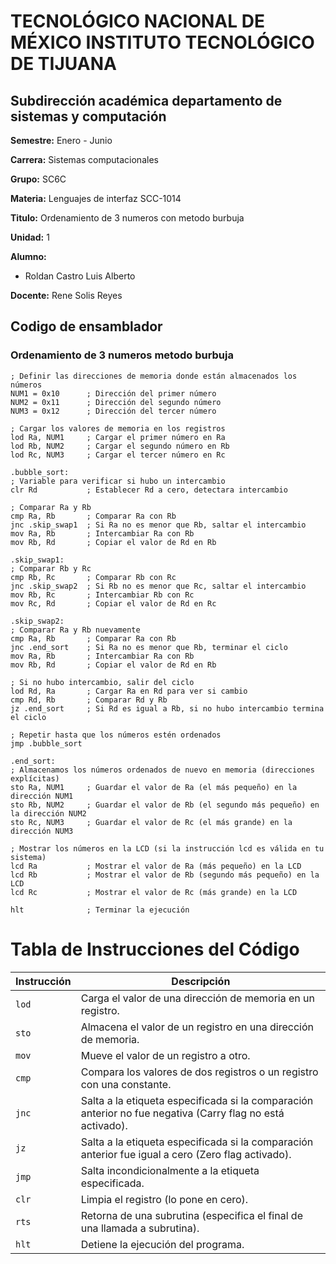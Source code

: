 # TECNOLÓGICO NACIONAL DE MÉXICO INSTITUTO TECNOLÓGICO DE TIJUANA
## Subdirección académica departamento de sistemas y computación

**Semestre:** Enero - Junio

**Carrera:** Sistemas computacionales

**Grupo:** SC6C

**Materia:** Lenguajes de interfaz SCC-1014

**Titulo:** Ordenamiento de 3 numeros con metodo burbuja
 
**Unidad:** 1

**Alumno:** 
 - Roldan Castro Luis Alberto

**Docente:**
  Rene Solis Reyes


## Codigo de ensamblador

### Ordenamiento de 3 numeros metodo burbuja

```assembly
; Definir las direcciones de memoria donde están almacenados los números
NUM1 = 0x10      ; Dirección del primer número
NUM2 = 0x11      ; Dirección del segundo número
NUM3 = 0x12      ; Dirección del tercer número

; Cargar los valores de memoria en los registros
lod Ra, NUM1     ; Cargar el primer número en Ra
lod Rb, NUM2     ; Cargar el segundo número en Rb
lod Rc, NUM3     ; Cargar el tercer número en Rc

.bubble_sort:
; Variable para verificar si hubo un intercambio
clr Rd           ; Establecer Rd a cero, detectara intercambio

; Comparar Ra y Rb
cmp Ra, Rb       ; Comparar Ra con Rb
jnc .skip_swap1  ; Si Ra no es menor que Rb, saltar el intercambio
mov Ra, Rb       ; Intercambiar Ra con Rb
mov Rb, Rd       ; Copiar el valor de Rd en Rb

.skip_swap1:
; Comparar Rb y Rc
cmp Rb, Rc       ; Comparar Rb con Rc
jnc .skip_swap2  ; Si Rb no es menor que Rc, saltar el intercambio
mov Rb, Rc       ; Intercambiar Rb con Rc
mov Rc, Rd       ; Copiar el valor de Rd en Rc

.skip_swap2:
; Comparar Ra y Rb nuevamente
cmp Ra, Rb       ; Comparar Ra con Rb
jnc .end_sort    ; Si Ra no es menor que Rb, terminar el ciclo
mov Ra, Rb       ; Intercambiar Ra con Rb
mov Rb, Rd       ; Copiar el valor de Rd en Rb

; Si no hubo intercambio, salir del ciclo
lod Rd, Ra       ; Cargar Ra en Rd para ver si cambio
cmp Rd, Rb       ; Comparar Rd y Rb
jz .end_sort     ; Si Rd es igual a Rb, si no hubo intercambio termina el ciclo

; Repetir hasta que los números estén ordenados
jmp .bubble_sort

.end_sort:
; Almacenamos los números ordenados de nuevo en memoria (direcciones explícitas)
sto Ra, NUM1     ; Guardar el valor de Ra (el más pequeño) en la dirección NUM1
sto Rb, NUM2     ; Guardar el valor de Rb (el segundo más pequeño) en la dirección NUM2
sto Rc, NUM3     ; Guardar el valor de Rc (el más grande) en la dirección NUM3

; Mostrar los números en la LCD (si la instrucción lcd es válida en tu sistema)
lcd Ra           ; Mostrar el valor de Ra (más pequeño) en la LCD
lcd Rb           ; Mostrar el valor de Rb (segundo más pequeño) en la LCD
lcd Rc           ; Mostrar el valor de Rc (más grande) en la LCD

hlt              ; Terminar la ejecución
```

# Tabla de Instrucciones del Código

| **Instrucción**     | **Descripción**                                                                                     |
|----------------------|-----------------------------------------------------------------------------------------------------|
| `lod`                | Carga el valor de una dirección de memoria en un registro.                                          |
| `sto`                | Almacena el valor de un registro en una dirección de memoria.                                       |
| `mov`                | Mueve el valor de un registro a otro.                                                               |
| `cmp`                | Compara los valores de dos registros o un registro con una constante.                               |
| `jnc`                | Salta a la etiqueta especificada si la comparación anterior no fue negativa (Carry flag no está activado). |
| `jz`                 | Salta a la etiqueta especificada si la comparación anterior fue igual a cero (Zero flag activado).  |
| `jmp`                | Salta incondicionalmente a la etiqueta especificada.                                                |
| `clr`                | Limpia el registro (lo pone en cero).                                                               |
| `rts`                | Retorna de una subrutina (especifica el final de una llamada a subrutina).                          |
| `hlt`                | Detiene la ejecución del programa.                                                                  |

